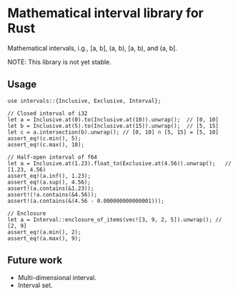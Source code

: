 # Mathematical interval library for Rust

Mathematical intervals, i.g., [a, b], (a, b), [a, b), and (a, b].

NOTE: This library is not yet stable.

## Usage
```
use intervals::{Inclusive, Exclusive, Interval};

// Closed interval of i32
let a = Inclusive.at(0).to(Inclusive.at(10)).unwrap();  // [0, 10]
let b = Inclusive.at(5).to(Inclusive.at(15)).unwrap();  // [5, 15]
let c = a.intersection(b).unwrap(); // [0, 10] ∩ [5, 15] = [5, 10]
assert_eq!(c.min(), 5);
assert_eq!(c.max(), 10);

// Half-open interval of f64
let a = Inclusive.at(1.23).float_to(Exclusive.at(4.56)).unwrap();   // [1.23, 4.56)
assert_eq!(a.inf(), 1.23);
assert_eq!(a.sup(), 4.56);
assert!(a.contains(&1.23));
assert!(!a.contains(&4.56));
assert!(a.contains(&(4.56 - 0.000000000000001)));

// Enclosure
let a = Interval::enclosure_of_items(vec![3, 9, 2, 5]).unwrap(); // [2, 9]
assert_eq!(a.min(), 2);
assert_eq!(a.max(), 9);
```

## Future work
* Multi-dimensional interval.
* Interval set.
